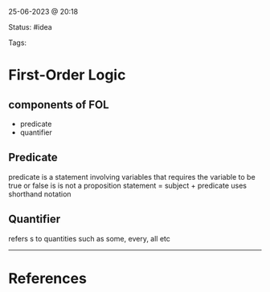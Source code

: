 25-06-2023 @ 20:18

Status: #idea

Tags:

# First-Order Logic
## components of FOL
- predicate
- quantifier

## Predicate
predicate is a statement involving variables that requires the variable to be true or false
is is not a proposition
statement = subject + predicate
uses shorthand notation

## Quantifier 
refers s to quantities such as some, every, all etc


---
# References
